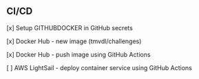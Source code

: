 ## CI/CD

[x] Setup GITHUBDOCKER in GitHub secrets

[x] Docker Hub - new image (tmvdl/challenges)

[x] Docker Hub - push image using GitHub Actions

[ ] AWS LightSail - deploy container service using GitHub Actions
